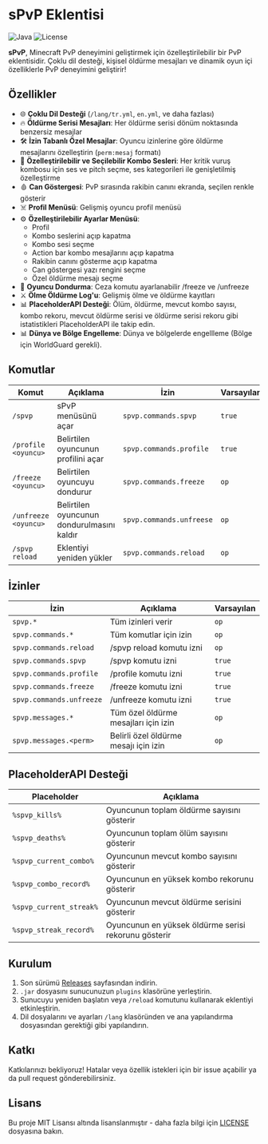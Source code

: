 # sPvP Eklentisi

![Java](https://img.shields.io/badge/Java-8+-brightgreen)
![License](https://img.shields.io/badge/License-MIT-blue)

**sPvP**, Minecraft PvP deneyimini geliştirmek için özelleştirilebilir bir PvP eklentisidir. Çoklu dil desteği, kişisel öldürme mesajları ve dinamik oyun içi özelliklerle PvP deneyimini geliştirir!

## Özellikler

- 🌐 **Çoklu Dil Desteği** (`/lang/tr.yml`, `en.yml`, ve daha fazlası)
- 🔥 **Öldürme Serisi Mesajları**: Her öldürme serisi dönüm noktasında benzersiz mesajlar
- 🛠 **İzin Tabanlı Özel Mesajlar**: Oyuncu izinlerine göre öldürme mesajlarını özelleştirin (`perm:mesaj` formatı)
- 🎵 **Özelleştirilebilir ve Seçilebilir Kombo Sesleri**: Her kritik vuruş kombosu için ses ve pitch seçme, ses kategorileri ile genişletilmiş özelleştirme
- 🩸 **Can Göstergesi**: PvP sırasında rakibin canını ekranda, seçilen renkle gösterir
- ☠️ **Profil Menüsü**: Gelişmiş oyuncu profil menüsü
- ⚙️ **Özelleştirilebilir Ayarlar Menüsü**:
  - Profil
  - Kombo seslerini açıp kapatma
  - Kombo sesi seçme
  - Action bar kombo mesajlarını açıp kapatma
  - Rakibin canını gösterme açıp kapatma
  - Can göstergesi yazı rengini seçme
  - Özel öldürme mesajı seçme
- 🥶 **Oyuncu Dondurma**: Ceza komutu ayarlanabilir /freeze ve /unfreeze
- ⚔️ **Ölme Öldürme Log'u**: Gelişmiş ölme ve öldürme kayıtları
- 📊 **PlaceholderAPI Desteği**: Ölüm, öldürme, mevcut kombo sayısı, kombo rekoru, mevcut öldürme serisi ve öldürme serisi rekoru gibi istatistikleri PlaceholderAPI ile takip edin.
- 📊 **Dünya ve Bölge Engelleme**: Dünya ve bölgelerde engellleme (Bölge için WorldGuard gerekli).

## Komutlar

| Komut                | Açıklama                                   | İzin                     | Varsayılan |
|----------------------|--------------------------------------------|--------------------------|------------|
| `/spvp`              | sPvP menüsünü açar                         | `spvp.commands.spvp`     | `true`     |
| `/profile <oyuncu>`  | Belirtilen oyuncunun profilini açar        | `spvp.commands.profile`  | `true`     |
| `/freeze <oyuncu>`   | Belirtilen oyuncuyu dondurur               | `spvp.commands.freeze`   | `op`        |
| `/unfreeze <oyuncu>` | Belirtilen oyuncunun dondurulmasını kaldır | `spvp.commands.unfreese` | `op`       |
| `/spvp reload`       | Eklentiyi yeniden yükler                   | `spvp.commands.reload`   | `op`       |

## İzinler

| İzin                     | Açıklama                              | Varsayılan |
|--------------------------|---------------------------------------| ---------- |
| `spvp.*`                 | Tüm izinleri verir                    | `op`       |
| `spvp.commands.*`        | Tüm komutlar için izin                | `op`       |
| `spvp.commands.reload`   | /spvp reload komutu izni              | `op`       |
| `spvp.commands.spvp`     | /spvp komutu izni                     | `true`     |
| `spvp.commands.profile`  | /profile komutu izni                  | `true`     |
| `spvp.commands.freeze`   | /freeze komutu izni                   | `true`     |
| `spvp.commands.unfreeze` | /unfreeze komutu izni                 | `true`     |
| `spvp.messages.*`        | Tüm özel öldürme mesajları için izin  | `op`     |
| `spvp.messages.<perm>`   | Belirli özel öldürme mesajı için izin | `op`     |

## PlaceholderAPI Desteği

| Placeholder               | Açıklama                                |
| ------------------------- | --------------------------------------- |
| `%spvp_kills%`            | Oyuncunun toplam öldürme sayısını gösterir |
| `%spvp_deaths%`           | Oyuncunun toplam ölüm sayısını gösterir   |
| `%spvp_current_combo%`    | Oyuncunun mevcut kombo sayısını gösterir  |
| `%spvp_combo_record%`     | Oyuncunun en yüksek kombo rekorunu gösterir |
| `%spvp_current_streak%`   | Oyuncunun mevcut öldürme serisini gösterir |
| `%spvp_streak_record%`    | Oyuncunun en yüksek öldürme serisi rekorunu gösterir |

## Kurulum

1. Son sürümü [Releases](https://github.com/username/sPvP/releases) sayfasından indirin.
2. `.jar` dosyasını sunucunuzun `plugins` klasörüne yerleştirin.
3. Sunucuyu yeniden başlatın veya `/reload` komutunu kullanarak eklentiyi etkinleştirin.
4. Dil dosyalarını ve ayarları `/lang` klasöründen ve ana yapılandırma dosyasından gerektiği gibi yapılandırın.

## Katkı

Katkılarınızı bekliyoruz! Hatalar veya özellik istekleri için bir issue açabilir ya da pull request gönderebilirsiniz.

## Lisans

Bu proje MIT Lisansı altında lisanslanmıştır - daha fazla bilgi için [LICENSE](LICENSE) dosyasına bakın.
